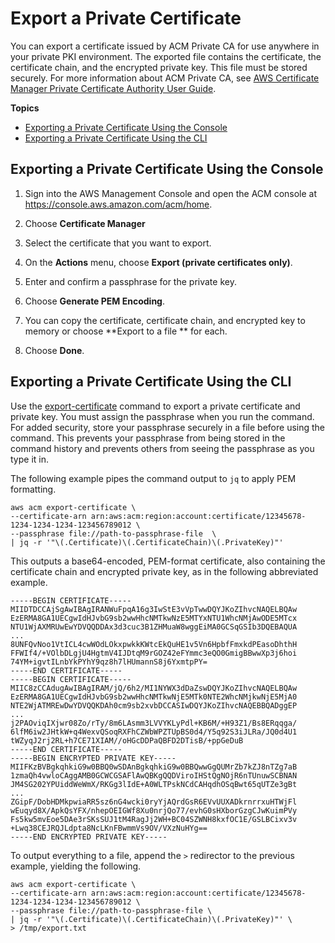 # Export a Private Certificate<a name="gs-acm-export-private"></a>

You can export a certificate issued by ACM Private CA for use anywhere in your private PKI environment\. The exported file contains the certificate, the certificate chain, and the encrypted private key\. This file must be stored securely\. For more information about ACM Private CA, see [AWS Certificate Manager Private Certificate Authority User Guide](https://docs.aws.amazon.com/acm-pca/latest/userguide/)\.

**Topics**
+ [Exporting a Private Certificate Using the Console](#export-console)
+ [Exporting a Private Certificate Using the CLI](#export-cli)

## Exporting a Private Certificate Using the Console<a name="export-console"></a>

1. Sign into the AWS Management Console and open the ACM console at [https://console\.aws\.amazon\.com/acm/home](https://console.aws.amazon.com/acm/home)\.

1. Choose **Certificate Manager**

1. Select the certificate that you want to export\.

1. On the **Actions** menu, choose **Export \(private certificates only\)**\.

1. Enter and confirm a passphrase for the private key\.

1. Choose **Generate PEM Encoding**\.

1. You can copy the certificate, certificate chain, and encrypted key to memory or choose **Export to a file ** for each\.

1. Choose **Done**\.

## Exporting a Private Certificate Using the CLI<a name="export-cli"></a>

Use the [export\-certificate](https://docs.aws.amazon.com/cli/latest/reference/acm/export-certificate.html) command to export a private certificate and private key\. You must assign the passphrase when you run the command\. For added security, store your passphrase securely in a file before using the command\. This prevents your passphrase from being stored in the command history and prevents others from seeing the passphrase as you type it in\. 

The following example pipes the command output to `jq` to apply PEM formatting\.

```
aws acm export-certificate \
--certificate-arn arn:aws:acm:region:account:certificate/12345678-1234-1234-1234-123456789012 \
--passphrase file://path-to-passphrase-file  \
| jq -r '"\(.Certificate)\(.CertificateChain)\(.PrivateKey)"'
```

This outputs a base64\-encoded, PEM\-format certificate, also containing the certificate chain and encrypted private key, as in the following abbreviated example\.

```
-----BEGIN CERTIFICATE-----
MIIDTDCCAjSgAwIBAgIRANWuFpqA16g3IwStE3vVpTwwDQYJKoZIhvcNAQELBQAw
EzERMA8GA1UECgwIdHJvbG9sb2wwHhcNMTkwNzE5MTYxNTU1WhcNMjAwODE5MTcx
NTU1WjAXMRUwEwYDVQQDDAx3d3cuc3B1ZHMuaW8wggEiMA0GCSqGSIb3DQEBAQUA
...
8UNFQvNoo1VtICL4cwWOdLOkxpwkkKWtcEkQuHE1v5Vn6HpbfFmxkdPEasoDhthH
FFWIf4/+VOlbDLgjU4HgtmV4IJDtqM9rGOZ42eFYmmc3eQO0GmigBBwwXp3j6hoi
74YM+igvtILnbYkPYhY9qz8h7lHUmannS8j6YxmtpPY=
-----END CERTIFICATE-----
-----BEGIN CERTIFICATE-----
MIIC8zCCAdugAwIBAgIRAM/jQ/6h2/MI1NYWX3dDaZswDQYJKoZIhvcNAQELBQAw
EzERMA8GA1UECgwIdHJvbG9sb2wwHhcNMTkwNjE5MTk0NTE2WhcNMjkwNjE5MjA0
NTE2WjATMREwDwYDVQQKDAh0cm9sb2xvbDCCASIwDQYJKoZIhvcNAQEBBQADggEP
...
j2PAOviqIXjwr08Zo/rTy/8m6LAsmm3LVVYKLyPdl+KB6M/+H93Z1/Bs8ERqqga/
6lfM6iw2JHtkW+q4WexvQSoqRXFhCZWbWPZTUpBS0d4/Y5q92S3iJLRa/JQ0d4U1
tWZyqJ2rj2RL+h7CE71XIAM//oHGcDDPaQBFD2DTisB/+ppGeDuB
-----END CERTIFICATE-----
-----BEGIN ENCRYPTED PRIVATE KEY-----
MIIFKzBVBgkqhkiG9w0BBQ0wSDAnBgkqhkiG9w0BBQwwGgQUMrZb7kZJ8nTZg7aB
1zmaQh4vwloCAggAMB0GCWCGSAFlAwQBKgQQDViroIHStQgNOjR6nTUnuwSCBNAN
JM4SG202YPUiddWeWmX/RKGg3lIdE+A0WLTPskNCdCAHqdhOSqBwt65qUTZe3gBt
...
ZGipF/DobHDMkpwiaRR5sz6nG4wcki0ryYjAQrdGsR6EVvUUXADkrnrrxuHTWjFl
wEuqyd8X/ApkQsYFX/nhepOEIGWf8Xu0nrjQo77/evhG0sHXborGzgCJwKuimPVy
Fs5kw5mvEoe5DAe3rSKsSUJ1tM4RagJj2WH+BC04SZWNH8kxfOC1E/GSLBCixv3v
+Lwq38CEJRQJLdpta8NcLKnFBwmmVs9OV/VXzNuHYg==
-----END ENCRYPTED PRIVATE KEY-----
```

To output everything to a file, append the `>` redirector to the previous example, yielding the following\. 

```
aws acm export-certificate \
--certificate-arn arn:aws:acm:region:account:certificate/12345678-1234-1234-1234-123456789012 \
--passphrase file://path-to-passphrase-file \
| jq -r '"\(.Certificate)\(.CertificateChain)\(.PrivateKey)"' \
> /tmp/export.txt
```